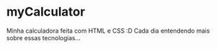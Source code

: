 # myCalculator
Minha calculadora feita com HTML e CSS :D Cada dia entendendo mais  sobre essas tecnologias...
